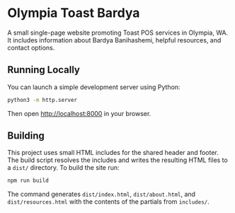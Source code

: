 # Olympia Toast Bardya

A small single-page website promoting Toast POS services in Olympia, WA. It includes information about Bardya Banihashemi, helpful resources, and contact options.

## Running Locally

You can launch a simple development server using Python:

```bash
python3 -m http.server
```

Then open [http://localhost:8000](http://localhost:8000) in your browser.


## Building

This project uses small HTML includes for the shared header and footer. The build script resolves the includes and writes the resulting HTML files to a `dist/` directory. To build the site run:

```bash
npm run build
```

The command generates `dist/index.html`, `dist/about.html`, and `dist/resources.html` with the contents of the partials from `includes/`.
